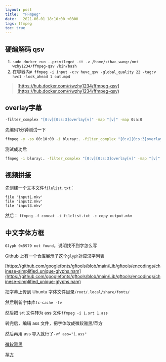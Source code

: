 ```yaml
---
layout: post
title:  "FFmpeg"
date:   2021-06-01 18:10:00 +0800
tags: ffmpeg
toc: true
---
```



## 硬编解码 qsv

1. `sudo docker run --privileged -it -v /home/zihao_wang:/mnt wzhy1234/ffmpeg-qsv /bin/bash`
2. 在容器内`# ffmpeg -i input -c:v hevc_qsv -global_quality 22 -tag:v hvc1 -look_ahead 1 out.mp4`

> [https://hub.docker.com/r/wzhy1234/ffmpeg-qsv](https://hub.docker.com/r/wzhy1234/ffmpeg-qsv)

## overlay字幕

```bash
-filter_complex "[0:v][0:s:3]overlay[v]" -map "[v]" -map 0:a:0
```
先编码1分钟测试一下
```bash
ffmpeg -y -ss 00:10:00 -i bluray:. -filter_complex "[0:v][0:s:3]overlay[v]" -map "[v]" -map 0:a:0 -c:a aac -b:a 256k -ac 2 -c:v libx264 -preset ultrafast  -t 00:01:00 /home/zihao_wang/test.mp4
```
测试成功后
```bash
ffmpeg -i bluray:. -filter_complex "[0:v][0:s:3]overlay[v]" -map "[v]" -map 0:a:0 -c:a aac -b:a 256k -ac 2 -c:v hevc_qsv -global_quality 22 -tag:v hvc1 -look_ahead 1 /mnt/out.mp4
```

## 视频拼接

先创建一个文本文件`filelist.txt`：
```
file 'input1.mkv'
file 'input2.mkv'
file 'input3.mkv'
```
然后：
`ffmpeg -f concat -i filelist.txt -c copy output.mkv`

## 中文字体方框

`Glyph 0x5979 not found`，说明找不到字怎么写

Github 上有一个仓库展示了这个`glyph`对应汉字列表

[https://github.com/googlefonts/gftools/blob/main/Lib/gftools/encodings/chinese-simplified_unique-glyphs.nam](https://github.com/googlefonts/gftools/blob/main/Lib/gftools/encodings/chinese-simplified_unique-glyphs.nam)

把字幕上传到 Ubuntu 字体文件目录`/root/.local/share/fonts/`

然后刷新字体库`fc-cache -fv`

然后把 srt 文件转为 ass 文件`ffmpeg -i 1.srt 1.ass`

转完后，编辑 ass 文件，把字体改成微软雅黑/苹方

然后再用 ass 导入就行了`-vf ass="1.ass"`

[微软雅黑](/wryh.ttf)

[苹方](/PingFang.ttc)